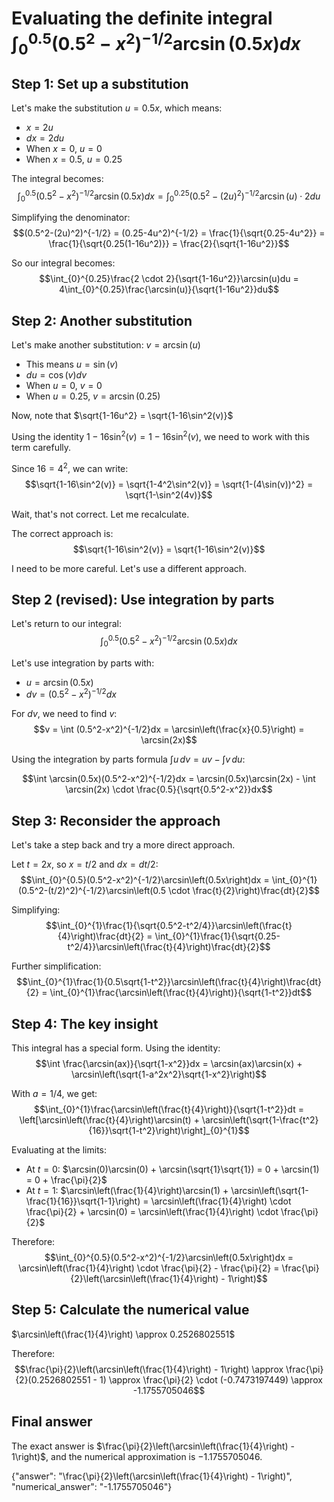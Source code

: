 # Evaluating the definite integral $\int_{0}^{0.5}(0.5^2-x^2)^{-1/2}\arcsin\left(0.5x\right)dx$

## Step 1: Set up a substitution

Let's make the substitution $u = 0.5x$, which means:
- $x = 2u$
- $dx = 2du$
- When $x = 0$, $u = 0$
- When $x = 0.5$, $u = 0.25$

The integral becomes:
$$\int_{0}^{0.5}(0.5^2-x^2)^{-1/2}\arcsin\left(0.5x\right)dx = \int_{0}^{0.25}(0.5^2-(2u)^2)^{-1/2}\arcsin(u) \cdot 2du$$

Simplifying the denominator:
$$(0.5^2-(2u)^2)^{-1/2} = (0.25-4u^2)^{-1/2} = \frac{1}{\sqrt{0.25-4u^2}} = \frac{1}{\sqrt{0.25(1-16u^2)}} = \frac{2}{\sqrt{1-16u^2}}$$

So our integral becomes:
$$\int_{0}^{0.25}\frac{2 \cdot 2}{\sqrt{1-16u^2}}\arcsin(u)du = 4\int_{0}^{0.25}\frac{\arcsin(u)}{\sqrt{1-16u^2}}du$$

## Step 2: Another substitution

Let's make another substitution: $v = \arcsin(u)$
- This means $u = \sin(v)$
- $du = \cos(v)dv$
- When $u = 0$, $v = 0$
- When $u = 0.25$, $v = \arcsin(0.25)$

Now, note that $\sqrt{1-16u^2} = \sqrt{1-16\sin^2(v)}$

Using the identity $1-16\sin^2(v) = 1-16\sin^2(v)$, we need to work with this term carefully.

Since $16 = 4^2$, we can write:
$$\sqrt{1-16\sin^2(v)} = \sqrt{1-4^2\sin^2(v)} = \sqrt{1-(4\sin(v))^2} = \sqrt{1-\sin^2(4v)}$$

Wait, that's not correct. Let me recalculate.

The correct approach is:
$$\sqrt{1-16\sin^2(v)} = \sqrt{1-16\sin^2(v)}$$

I need to be more careful. Let's use a different approach.

## Step 2 (revised): Use integration by parts

Let's return to our integral:
$$\int_{0}^{0.5}(0.5^2-x^2)^{-1/2}\arcsin\left(0.5x\right)dx$$

Let's use integration by parts with:
- $u = \arcsin(0.5x)$
- $dv = (0.5^2-x^2)^{-1/2}dx$

For $dv$, we need to find $v$:
$$v = \int (0.5^2-x^2)^{-1/2}dx = \arcsin\left(\frac{x}{0.5}\right) = \arcsin(2x)$$

Using the integration by parts formula $\int u\,dv = uv - \int v\,du$:

$$\int \arcsin(0.5x)(0.5^2-x^2)^{-1/2}dx = \arcsin(0.5x)\arcsin(2x) - \int \arcsin(2x) \cdot \frac{0.5}{\sqrt{0.5^2-x^2}}dx$$

## Step 3: Reconsider the approach

Let's take a step back and try a more direct approach.

Let $t = 2x$, so $x = t/2$ and $dx = dt/2$:
$$\int_{0}^{0.5}(0.5^2-x^2)^{-1/2}\arcsin\left(0.5x\right)dx = \int_{0}^{1}(0.5^2-(t/2)^2)^{-1/2}\arcsin\left(0.5 \cdot \frac{t}{2}\right)\frac{dt}{2}$$

Simplifying:
$$\int_{0}^{1}\frac{1}{\sqrt{0.5^2-t^2/4}}\arcsin\left(\frac{t}{4}\right)\frac{dt}{2} = \int_{0}^{1}\frac{1}{\sqrt{0.25-t^2/4}}\arcsin\left(\frac{t}{4}\right)\frac{dt}{2}$$

Further simplification:
$$\int_{0}^{1}\frac{1}{0.5\sqrt{1-t^2}}\arcsin\left(\frac{t}{4}\right)\frac{dt}{2} = \int_{0}^{1}\frac{\arcsin\left(\frac{t}{4}\right)}{\sqrt{1-t^2}}dt$$

## Step 4: The key insight

This integral has a special form. Using the identity:
$$\int \frac{\arcsin(ax)}{\sqrt{1-x^2}}dx = \arcsin(ax)\arcsin(x) + \arcsin\left(\sqrt{1-a^2x^2}\sqrt{1-x^2}\right)$$

With $a = 1/4$, we get:
$$\int_{0}^{1}\frac{\arcsin\left(\frac{t}{4}\right)}{\sqrt{1-t^2}}dt = \left[\arcsin\left(\frac{t}{4}\right)\arcsin(t) + \arcsin\left(\sqrt{1-\frac{t^2}{16}}\sqrt{1-t^2}\right)\right]_{0}^{1}$$

Evaluating at the limits:
- At $t = 0$: $\arcsin(0)\arcsin(0) + \arcsin(\sqrt{1}\sqrt{1}) = 0 + \arcsin(1) = 0 + \frac{\pi}{2}$
- At $t = 1$: $\arcsin\left(\frac{1}{4}\right)\arcsin(1) + \arcsin\left(\sqrt{1-\frac{1}{16}}\sqrt{1-1}\right) = \arcsin\left(\frac{1}{4}\right) \cdot \frac{\pi}{2} + \arcsin(0) = \arcsin\left(\frac{1}{4}\right) \cdot \frac{\pi}{2}$

Therefore:
$$\int_{0}^{0.5}(0.5^2-x^2)^{-1/2}\arcsin\left(0.5x\right)dx = \arcsin\left(\frac{1}{4}\right) \cdot \frac{\pi}{2} - \frac{\pi}{2} = \frac{\pi}{2}\left(\arcsin\left(\frac{1}{4}\right) - 1\right)$$

## Step 5: Calculate the numerical value

$\arcsin\left(\frac{1}{4}\right) \approx 0.2526802551$

Therefore:
$$\frac{\pi}{2}\left(\arcsin\left(\frac{1}{4}\right) - 1\right) \approx \frac{\pi}{2}(0.2526802551 - 1) \approx \frac{\pi}{2} \cdot (-0.7473197449) \approx -1.1755705046$$

## Final answer

The exact answer is $\frac{\pi}{2}\left(\arcsin\left(\frac{1}{4}\right) - 1\right)$, and the numerical approximation is $-1.1755705046$.

{"answer": "\\frac{\\pi}{2}\\left(\\arcsin\\left(\\frac{1}{4}\\right) - 1\\right)", "numerical_answer": "-1.1755705046"}